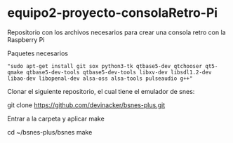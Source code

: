 # equipo2-proyecto-consolaRetro-Pi
 Repositorio con los archivos necesarios para crear una consola retro con la Raspberry Pi

Paquetes necesarios

<pre><code>"sudo apt-get install git sox python3-tk qtbase5-dev qtchooser qt5-qmake qtbase5-dev-tools qtbase5-dev-tools libxv-dev libsdl1.2-dev libao-dev libopenal-dev alsa-oss alsa-tools pulseaudio g++"</code></pre>

Clonar el siguiente repositorio, el cual tiene el emulador de snes:

git clone https://github.com/devinacker/bsnes-plus.git

Entrar a la carpeta y aplicar make

cd ~/bsnes-plus/bsnes
make
